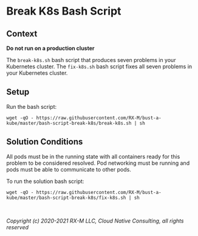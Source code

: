 # Break K8s Bash Script


## Context

**Do not run on a production cluster**

The `break-k8s.sh` bash script that produces seven problems in your Kubernetes cluster.
The `fix-k8s.sh` bash script fixes all seven problems in your Kubernetes cluster.

## Setup

Run the bash script:

```
wget -qO - https://raw.githubusercontent.com/RX-M/bust-a-kube/master/bash-script-break-k8s/break-k8s.sh | sh
```


## Solution Conditions

All pods must be in the running state with all containers ready for this problem to be considered resolved.
Pod networking must be running and pods must be able to communicate to other pods.

To run the solution bash script:

```
wget -qO - https://raw.githubusercontent.com/RX-M/bust-a-kube/master/bash-script-break-k8s/fix-k8s.sh | sh
```


<br>

_Copyright (c) 2020-2021 RX-M LLC, Cloud Native Consulting, all rights reserved_

[RX-M LLC]: https://rx-m.io/rxm-cnc.svg "RX-M LLC"
